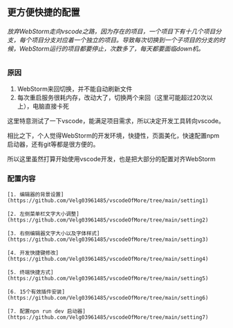 ## 更方便快捷的配置

###### 放弃WebStorm走向vscode之路，因为存在的项目，一个项目下有十几个项目分支，每个项目分支对应着一个独立的项目。导致每次切换到一个子项目的分支的时候，WebStorm运行的项目都要停止，次数多了，每天都要面临down机。


### 原因

1. WebStorm来回切换，并不能自动刷新文件
2. 每次重启服务很耗内存，改动大了，切换两个来回（这里可能超过20次以上），电脑直接卡死


这里特意测试了一下vscode，能满足项目需求，所以决定开发工具转向vscode。

相比之下，个人觉得WebStorm的开发环境，快捷性，页面美化，快速配置npm启动器，还有git等都是很方便的。

所以这里虽然打算开始使用vscode开发，也是把大部分的配置对齐WebStorm


### 配置内容

    [1. 编辑器的背景设置](https://github.com/Velg03961485/vscodeOfMore/tree/main/setting1)

    [2. 左侧菜单栏文字大小调整](https://github.com/Velg03961485/vscodeOfMore/tree/main/setting2)

    [3. 右侧编辑器文字大小以及字体样式](https://github.com/Velg03961485/vscodeOfMore/tree/main/setting3)

    [4. 开发快捷键修改](https://github.com/Velg03961485/vscodeOfMore/tree/main/setting4)

    [5. 终端快捷方式](https://github.com/Velg03961485/vscodeOfMore/tree/main/setting5)

    [6. 15个有效插件安装](https://github.com/Velg03961485/vscodeOfMore/tree/main/setting6)

    [7. 配置npn run dev 启动器](https://github.com/Velg03961485/vscodeOfMore/tree/main/setting7)
